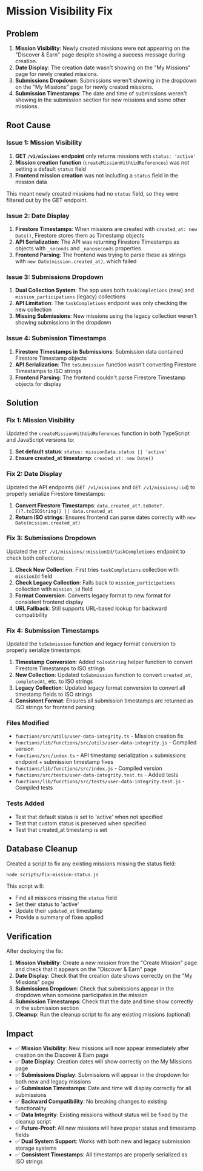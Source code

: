 # Mission Visibility Fix

## Problem
1. **Mission Visibility**: Newly created missions were not appearing on the "Discover & Earn" page despite showing a success message during creation.
2. **Date Display**: The creation date wasn't showing on the "My Missions" page for newly created missions.
3. **Submissions Dropdown**: Submissions weren't showing in the dropdown on the "My Missions" page for newly created missions.
4. **Submission Timestamps**: The date and time of submissions weren't showing in the submission section for new missions and some other missions.

## Root Cause

### Issue 1: Mission Visibility
1. **GET `/v1/missions` endpoint** only returns missions with `status: 'active'`
2. **Mission creation function** (`createMissionWithUidReferences`) was not setting a default `status` field
3. **Frontend mission creation** was not including a `status` field in the mission data

This meant newly created missions had no `status` field, so they were filtered out by the GET endpoint.

### Issue 2: Date Display
1. **Firestore Timestamps**: When missions are created with `created_at: new Date()`, Firestore stores them as Timestamp objects
2. **API Serialization**: The API was returning Firestore Timestamps as objects with `_seconds` and `_nanoseconds` properties
3. **Frontend Parsing**: The frontend was trying to parse these as strings with `new Date(mission.created_at)`, which failed

### Issue 3: Submissions Dropdown
1. **Dual Collection System**: The app uses both `taskCompletions` (new) and `mission_participations` (legacy) collections
2. **API Limitation**: The `taskCompletions` endpoint was only checking the new collection
3. **Missing Submissions**: New missions using the legacy collection weren't showing submissions in the dropdown

### Issue 4: Submission Timestamps
1. **Firestore Timestamps in Submissions**: Submission data contained Firestore Timestamp objects
2. **API Serialization**: The `toSubmission` function wasn't converting Firestore Timestamps to ISO strings
3. **Frontend Parsing**: The frontend couldn't parse Firestore Timestamp objects for display

## Solution

### Fix 1: Mission Visibility
Updated the `createMissionWithUidReferences` function in both TypeScript and JavaScript versions to:

1. **Set default status**: `status: missionData.status || 'active'`
2. **Ensure created_at timestamp**: `created_at: new Date()`

### Fix 2: Date Display
Updated the API endpoints (`GET /v1/missions` and `GET /v1/missions/:id`) to properly serialize Firestore timestamps:

1. **Convert Firestore Timestamps**: `data.created_at?.toDate?.()?.toISOString() || data.created_at`
2. **Return ISO strings**: Ensures frontend can parse dates correctly with `new Date(mission.created_at)`

### Fix 3: Submissions Dropdown
Updated the `GET /v1/missions/:missionId/taskCompletions` endpoint to check both collections:

1. **Check New Collection**: First tries `taskCompletions` collection with `missionId` field
2. **Check Legacy Collection**: Falls back to `mission_participations` collection with `mission_id` field
3. **Format Conversion**: Converts legacy format to new format for consistent frontend display
4. **URL Fallback**: Still supports URL-based lookup for backward compatibility

### Fix 4: Submission Timestamps
Updated the `toSubmission` function and legacy format conversion to properly serialize timestamps:

1. **Timestamp Conversion**: Added `toIsoString` helper function to convert Firestore Timestamps to ISO strings
2. **New Collection**: Updated `toSubmission` function to convert `created_at`, `completedAt`, etc. to ISO strings
3. **Legacy Collection**: Updated legacy format conversion to convert all timestamp fields to ISO strings
4. **Consistent Format**: Ensures all submission timestamps are returned as ISO strings for frontend parsing

### Files Modified
- `functions/src/utils/user-data-integrity.ts` - Mission creation fix
- `functions/lib/functions/src/utils/user-data-integrity.js` - Compiled version
- `functions/src/index.ts` - API timestamp serialization + submissions endpoint + submission timestamp fixes
- `functions/lib/functions/src/index.js` - Compiled version
- `functions/src/tests/user-data-integrity.test.ts` - Added tests
- `functions/lib/functions/src/tests/user-data-integrity.test.js` - Compiled tests

### Tests Added
- Test that default status is set to 'active' when not specified
- Test that custom status is preserved when specified
- Test that created_at timestamp is set

## Database Cleanup
Created a script to fix any existing missions missing the status field:

```bash
node scripts/fix-mission-status.js
```

This script will:
- Find all missions missing the `status` field
- Set their status to 'active'
- Update their `updated_at` timestamp
- Provide a summary of fixes applied

## Verification
After deploying the fix:
1. **Mission Visibility**: Create a new mission from the "Create Mission" page and check that it appears on the "Discover & Earn" page
2. **Date Display**: Check that the creation date shows correctly on the "My Missions" page
3. **Submissions Dropdown**: Check that submissions appear in the dropdown when someone participates in the mission
4. **Submission Timestamps**: Check that the date and time show correctly in the submission section
5. **Cleanup**: Run the cleanup script to fix any existing missions (optional)

## Impact
- ✅ **Mission Visibility**: New missions will now appear immediately after creation on the Discover & Earn page
- ✅ **Date Display**: Creation dates will show correctly on the My Missions page
- ✅ **Submissions Display**: Submissions will appear in the dropdown for both new and legacy missions
- ✅ **Submission Timestamps**: Date and time will display correctly for all submissions
- ✅ **Backward Compatibility**: No breaking changes to existing functionality
- ✅ **Data Integrity**: Existing missions without status will be fixed by the cleanup script
- ✅ **Future-Proof**: All new missions will have proper status and timestamp fields
- ✅ **Dual System Support**: Works with both new and legacy submission storage systems
- ✅ **Consistent Timestamps**: All timestamps are properly serialized as ISO strings
